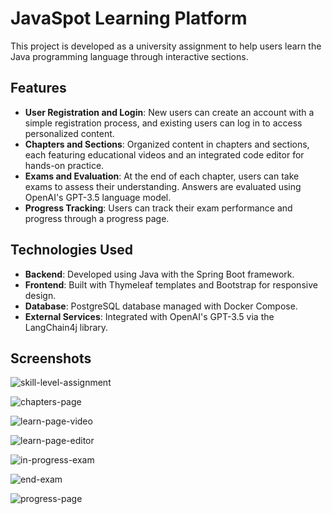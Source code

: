 # JavaSpot Learning Platform

This project is developed as a university assignment to help users learn the Java programming language through interactive sections.

## Features

- **User Registration and Login**: New users can create an account with a simple registration process, and existing users can log in to access personalized content.
- **Chapters and Sections**: Organized content in chapters and sections, each featuring educational videos and an integrated code editor for hands-on practice.
- **Exams and Evaluation**: At the end of each chapter, users can take exams to assess their understanding. Answers are evaluated using OpenAI's GPT-3.5 language model.
- **Progress Tracking**: Users can track their exam performance and progress through a progress page.

## Technologies Used

- **Backend**: Developed using Java with the Spring Boot framework.
- **Frontend**: Built with Thymeleaf templates and Bootstrap for responsive design.
- **Database**: PostgreSQL database managed with Docker Compose.
- **External Services**: Integrated with OpenAI's GPT-3.5 via the LangChain4j library.

## Screenshots

![skill-level-assignment](https://github.com/user-attachments/assets/f389aae7-e1d1-430c-98a2-e74807481571)

![chapters-page](https://github.com/user-attachments/assets/1bb44855-6e73-41bf-a6d0-0d4cfce74dfe)

![learn-page-video](https://github.com/user-attachments/assets/51f110d9-ed20-4864-9c05-aeccc7bd082a)

![learn-page-editor](https://github.com/user-attachments/assets/f89312c6-bedb-4300-9169-8e7eb34a10c7)

![in-progress-exam](https://github.com/user-attachments/assets/01805bbe-e9bf-4256-96f5-e90b04b11617)

![end-exam](https://github.com/user-attachments/assets/2bdc9029-1031-414d-91ef-f0a1c6186e32)

![progress-page](https://github.com/user-attachments/assets/7db40340-9825-49fb-a5ee-e54eafb8029a)



